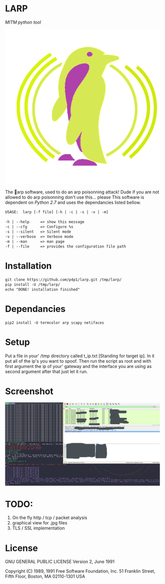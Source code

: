 LARP
====
*MITM python tool*

![larp](https://raw.githubusercontent.com/p4p1/larp/master/assets/icon.png)

The :lemon:arp software, used to do an arp poisonning attack!
Dude if you are not allowed to do arp poisonning don't use this... please
This software is dependent on *Python 2.7* and uses the dependancies listed bellow.
```
USAGE:  larp [-f file] [-h | -c | -s | -v | -m]

-h | --help     => show this message
-c | --cfg      => Configure %s
-s | --silent   => Silent mode
-v | --verbose  => Verbose mode
-m | --man      => man page
-f | --file     => provides the configuration file path
```

# Installation
```
git clone https://github.com/p4p1/larp.git /tmp/larp/
pip install -U /tmp/larp/
echo "DONE! installation finished"
```
# Dependancies
```
pip2 install -U termcolor arp scapy netifaces
```

# Setup
Put a file in your' /tmp directory called t_ip.txt [Standing for target ip].
In it put all of the ip's you want to spoof. Then run the script as root and
with first argument the ip of your' gateway and the interface you are using
as second argument after that just let it run.

# Screenshot
![larp](https://raw.githubusercontent.com/p4p1/larp/master/assets/screenshot.png)

# TODO:
1. On the fly http / tcp / packet analysis
2. graphical view for .jpg files
3. TLS / SSL implementation


# License
GNU GENERAL PUBLIC LICENSE
Version 2, June 1991

Copyright (C) 1989, 1991 Free Software Foundation, Inc.
51 Franklin Street, Fifth Floor, Boston, MA 02110-1301 USA


